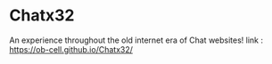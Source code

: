 # Chatx32
An experience throughout the old internet era of Chat websites!
link : https://ob-cell.github.io/Chatx32/
